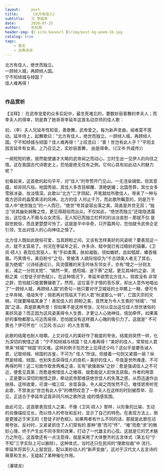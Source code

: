 ```yaml
---
layout:     post
title:      《北方有佳人》
subtitle:   汉 李延年
date:       2020-07-25
author:     听松阁
header-img: {{ site.baseurl }}/img/post-bg-poem-16.jpg
catalog: true
tags:
    - 美文
    - 古典诗词
---
```



北方有佳人，绝世而独立。<br>
一顾倾人城，再顾倾人国。<br>
宁不知倾城与倾国？<br>
佳人难再得！<br>
<br>

### 作品赏析
【注释】：
在武帝宠爱的众多后妃中，最生死难忘的，要数妙丽善舞的李夫人；而李夫人的得幸，则是靠了她哥哥李延年这首名动京师的佳人歌：

初，（李）夫人兄延年性知音，善歌舞，武帝爱之。每为新声变曲，闻者莫不感动。延年侍上，起舞歌曰：“北方有佳人，绝世而独立。一顾倾人城，再顾倾人国。宁不知倾城与倾国？佳人难再得！”上叹息曰：“善！世岂有此人乎？”平阳主因言延年有女弟。上乃召见之，实妙丽善舞，
由是得幸。（《汉书·外戚传》）

一阕短短的歌，居然能使雄才大略的武帝闻之而动心，立时生出一见伊人的向往之情。这在我国古代诗歌史上，恐怕是绝无仅有之例。它何心具有如此动人的魅力呢？

初看起来，这首歌的起句平平，对“佳人”的夸赞开门见山，一无渲染铺垫。但其意蕴，却非同凡俗。地国秀丽，其佳人多杏目柳腰、清艳妩媚；北国苍莽，其仕女多雪肤冰姿、妆淡情深。此歌以“北方”二字领起，开笔就给所歌佳人，带来了一种与南方迥异的晶莹素洁的风神。北方的佳
人何止千万，而此歌所瞩意的，则是万千佳人中“绝世独立”的一人而已，“绝世”夸其姿容出落之美，简直是并世无双；“独立”状其幽处娴雅之性，更见得超俗而出众。不仅如此，“绝世而独立”还隐隐透露出，这位佳人不屑与众女灵伍，无人知已而独立栏杆的的淡淡哀愁－那就不仅
是超世脱俗，而且更楚楚可怜了。这就是平中孕奇，只开篇两句，恐怕就令武帝企足引领，生出对佳人的心向神往之情了。

北方佳人既如此脱俗可爱，当其顾盼之间，又该有怎样美好的风姿呢？要表现这一点，就不太容易了。何况在李延年之前，许多诗、赋中就已有过精妙的描摹。《卫凤·硕人》表现后宫丽人，有“手如柔荑，肤如凝脂，领如蝤蛴，齿如瓠犀，螓首蛾眉。巧笑倩兮，美目盼兮”之句，曾被清
人姚际恒叹为“千古颂美人者无了其右，是为绝唱”（《诗经通论》）。风流儒雅的宋玉吟咏东邻女子，亦有“增之一分则太长，减之一分则太短”、“嫣然一笑，惑阳城、迷下蔡”之赋，更见其绰约之姿、流盼之美（《登徒子好色赋》）。在这种情况下，李延年欲赞北方佳人，倘若没有
非常之辞，恐怕就只能罢舞辍歌了。然而，这位富于才情的音乐家，却出人意外地唱出了“一顾倾人城，再顾倾人国”的奇句－她只要对守卫城垣的士卒瞧上一眼，便可令士卒弃械、墙垣失守；倘若再对驾临天下的人君“秋波那么一转”，亡国灭宗的灾祸，可就要降临其身了！表现佳人的
顾盼之美，竟然发为令人生畏的“倾城”、“倾国”之语，真是匪夷所思！但如果不是这样夸张，又何以显出这位佳人惊世骇俗的美好风姿？而正因为这风姿美得令人生畏，才更让人心驰神往、倍加牵怀。如果美好的事物都那么可近而易得，恐怕就没有这样摄人心魄的吸引力了。这就是“
不可畏也？伊可怀也”（《卫风·东山》）的人生哲理。

此歌的结尾也耐人咀嚼。上文对佳人的美好作了极度的夸张，结尾则突然一转，化为深切的惋惜之语：“宁不知倾城与倾国？佳人难再得！”美好的佳人，常常给人君带来“倾城”“倾国”的灾难。这样的例子在历史上见得还少吗？这似乎是要告诫人君，记取倾城、倾国的古鉴，不可为“
佳人”所误。但接着一句则又紧摄一层？纵然是倾城、倾国，也别失去获得佳人的良机－美好的佳人，毕竟是世所难逢、不可再得的呵！这二句故作取舍两难之语，实有“欲擒故纵”之妙：愈是强调佳人之不可近，便愈见其美；而愈是惋惜佳人之难得，就愈能促人赶快去获取。作者的用意
，正是要以深切的惋惜之辞，牵动武帝那难获绝世佳人的失落之感，从而迅速作出抉择。这样收束，可谓一唱三叹、余音袅袅，令人闻之而怅然不已。难怪琥帝听完此歌，不禁发出“世岂有此人乎”的喟然叹息了－李夫人在这样的时刻被荐举、召见，正适合于李延年这首非同凡响之歌所造
成的情感氛围。

由此可见，这首歌表现佳人之美，不像《卫风·硕人》那样，以形象的比喻、生动的肖像描绘见长，而以惊人的夸张和反衬，显示了自己的特色。在表现方法上，倒是更接近于宋玉的《登徒子好色赋》。如果两者有什么不同的话，那就是此歌在动用夸张、反衬时，又紧紧抓住了人们常有的
那种“畏”而可“怀”、“难”而愈“求”的微妙心理，终于产生出不同寻常的效果，打动了一代雄主的心弦。这就是它的艺术魅力之所在。这首歌还有一点注意得，就是采用了大体整齐的五言体式（第五句“宁不知”三字实际上可以删除）。这种体式，当时还只在民间的“俚歌俗曲”中
流行。李延年将其引入上层宫廷，配以美妙动人的“新声变曲”。这对于汉代文人五言诗的萌芽和生长，无疑起了某种催化作用。

（潘啸龙）
